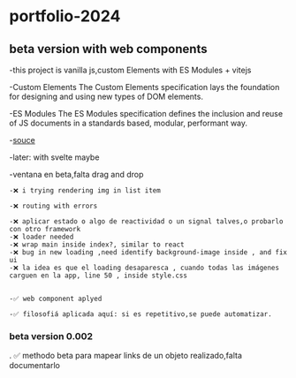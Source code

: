 # portfolio-2024
## beta version with web components

-this project is vanilla js,custom Elements with ES Modules + vitejs

-Custom Elements
The Custom Elements specification lays the foundation for designing and using new types of DOM elements.

-ES Modules
The ES Modules specification defines the inclusion and reuse of JS documents in a standards based, modular, performant way.

-[souce](https://www.webcomponents.org/introduction)

-later: with svelte maybe

-ventana en beta,falta drag and drop

    -❌ i trying rendering img in list item
    
    -❌ routing with errors

    -❌ aplicar estado o algo de reactividad o un signal talves,o probarlo con otro framework
    -❌ loader needed
    -❌ wrap main inside index?, similar to react
    -❌ bug in new loading ,need identify background-image inside , and fix ui
    -❌ la idea es que el loading desaparesca , cuando todas las imágenes carguen en la app, line 50 , inside style.css


    -✅ web component aplyed

    -✅ filosofiá aplicada aquí: si es repetitivo,se puede automatizar.
    
### beta version 0.002

. ✅ methodo beta para mapear links de un objeto realizado,falta documentarlo